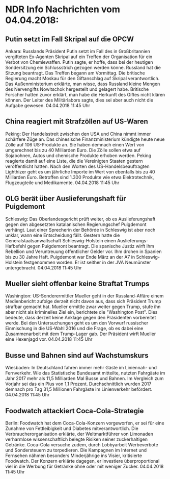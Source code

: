 # NDR Info Nachrichten vom 04.04.2018:


## Putin setzt im Fall Skripal auf die OPCW
Ankara: 	Russlands Präsident Putin setzt im Fall des in Großbritannien vergifteten Ex-Agenten Skripal auf ein Treffen der Organisation für ein Verbot von Chemiewaffen. Putin sagte, er hoffe, dass bei der heutigen Sondersitzung ein Schlussstrich gezogen werden könne. Russland hat die Sitzung beantragt. Das Treffen begann am Vormittag. Die britische Regierung macht Moskau für den Giftanschlag auf Skripal verantwortlich. Das Außenministerium erklärte, man wisse, dass Russland kleine Mengen des Nervengifts Nowitschok hergestellt und gelagert habe. Britische Forscher hatten zuvor erklärt, man habe die Herkunft des Giftes nicht klären können. Der Leiter des Militärlabors sagte, dies sei aber auch nicht die Aufgabe gewesen. 04.04.2018 11:45 Uhr 

## China reagiert mit Strafzöllen auf US-Waren
Peking:      Der Handelsstreit zwischen den USA und China nimmt immer schärfere Züge an. Das chinesische Finanzministerium kündigte heute neue Zölle auf 106 US-Produkte an. Sie haben demnach einen Wert von umgerechnet bis zu 40 Milliarden Euro. Die Zölle sollen etwa auf Sojabohnen, Autos und chemische Produkte erhoben werden. Peking reagierte damit auf eine Liste, die die Vereinigten Staaten gestern veröffentlicht hatten. Nach den Worten des US-Handelsbeauftragten Lighthizer geht es um jährliche Importe im Wert von ebenfalls bis zu 40 Milliarden Euro. Betroffen sind 1.300 Produkte wie etwa Elektrotechnik, Flugzeugteile und Medikamente. 04.04.2018 11:45 Uhr 

## OLG berät über Auslieferungshaft für Puigdemont
Schleswig:	Das Oberlandesgericht prüft weiter, ob es Auslieferungshaft gegen den abgesetzten katalanischen Regierungschef Puigdemont verhängt. Laut einer Sprecherin der Behörde in Schleswig ist aber noch unklar, wann eine Entscheidung fällt. Gestern hatte die Generalstaatsanwaltschaft Schleswig-Holstein einen Auslieferungs-Hafbefehl gegen Puigdemont beantragt. Die spanische Justiz wirft ihm Rebellion und Veruntreuung öffentlicher Gelder vor. Ihm drohen in Spanien bis zu 30 Jahre Haft. Puigdemont war Ende März an der A7 in Schleswig-Holstein festgenommen worden. Er ist seither in der JVA Neumünster untergebracht. 04.04.2018 11:45 Uhr 

## Mueller sieht offenbar keine Straftat Trumps
Washington: US-Sonderermittler Mueller geht in der Russland-Affäre einem Medienbericht zufolge derzeit nicht davon aus, dass sich Präsident Trump strafbar gemacht hat. Mueller ermittle zwar weiter gegen Trump, stufe ihn aber nicht als kriminelles Ziel ein, berichtete die "Washington Post". Dies bedeute, dass derzeit keine Anklage gegen den Präsidenten vorbereitet werde. Bei den Untersuchungen geht es um den Vorwurf russischer Einmischung in die US-Wahl 2016 und die Frage, ob es dabei eine Zusammenarbeit mit dem Trump-Lager gab. Der Präsident wirft Mueller eine Hexenjagd vor. 04.04.2018 11:45 Uhr 

## Busse und Bahnen sind auf Wachstumskurs
Wiesbaden: In Deutschland fahren immer mehr Gäste im Liniennah- und Fernverkehr. Wie das Statistische Bundesamt mitteilte, nutzten Fahrgäste im Jahr 2017 mehr als 11,5 Milliarden Mal Busse und Bahnen. Im Vergleich zum Vorjahr sei das ein Plus von 1,1 Prozent. Durchschnittlich wurden 2017 demnach pro Tag 31,5 Millionen Fahrgäste im Linienverkehr befördert. 04.04.2018 11:45 Uhr 

## Foodwatch attackiert Coca-Cola-Strategie
Berlin: Foodwatch hat dem Coca-Cola-Konzern vorgeworfen, er sei für eine Zunahme von Fettleibigkeit und Diabetes mitverantwortlich. Die Verbraucherorganisation erklärte, der Weltmarktführer von Limonaden verharmlose wissenschaftlich belegte Risiken seiner zuckerhaltigen Getränke. Coca-Cola versuche zudem, durch Lobbyarbeit Werbeverbote und Sondersteuern zu torpedieren. Die Kampagnen im Internet und Fernsehen nähmen besonders Minderjährige ins Visier, kritisierte Foodwatch. Der Konzern erklärte dagegen, er investiere überproportional viel in die Werbung für Getränke ohne oder mit weniger Zucker. 04.04.2018 11:45 Uhr 
